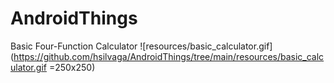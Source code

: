 # AndroidThings
Basic Four-Function Calculator
![resources/basic_calculator.gif](https://github.com/hsilvaga/AndroidThings/tree/main/resources/basic_calculator.gif =250x250)
